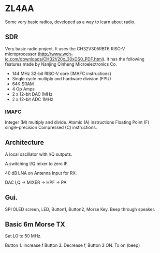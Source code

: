 # ZL4AA

Some very basic radios, developed as a way to learn about radio.

## SDR

Very basic radio project. It uses the CH32V305RBT6 RISC-V microprocessor (http://www.wch-ic.com/downloads/CH32V20x_30xDS0_PDF.html). It has the following features
made by Nanjing Qinheng Microelectronics Co. 

* 144 MHz 32-bit RISC-V core (IMAFC instructions)
* Single cycle multiply and hardware division (FPU)
* 64K SRAM
* 4 Op Amps
* 2 x 12-bit DAC !MHz
* 2 x 12-bit ADC 1MHz

### IMAFC

Integer (M) multiply and divide.
Atomic (A) instructions
Floating Point (F) single-precision
Compressed (C) instructions.


## Architecture

A local oscillator with I/Q outputs.

A switching I/Q mixer to zero IF.

40 dB LNA on Antenna Input for RX.

DAC I,Q -> MIXER -> HPF -> PA


## Gui.

SPI OLED screen, LED, Button1, Button2, Morse Key. Beep through speaker.

## Basic 6m Morse TX

Set LO to 50 MHz. 

Button 1. Increase f
Button 3. Decrease f,
Button 3 ON. Tx on (beep)




